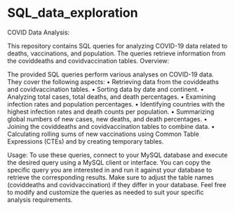 # SQL_data_exploration

COVID Data Analysis:

This repository contains SQL queries for analyzing COVID-19 data related to deaths, vaccinations, and population. The queries retrieve information from the coviddeaths and covidvaccination tables.
Overview:

The provided SQL queries perform various analyses on COVID-19 data. They cover the following aspects:
•	Retrieving data from the coviddeaths and covidvaccination tables.
•	Sorting data by date and continent.
•	Analyzing total cases, total deaths, and death percentages.
•	Examining infection rates and population percentages.
•	Identifying countries with the highest infection rates and death counts per population.
•	Summarizing global numbers of new cases, new deaths, and death percentages.
•	Joining the coviddeaths and covidvaccination tables to combine data.
•	Calculating rolling sums of new vaccinations using Common Table Expressions (CTEs) and by creating temporary tables.

Usage:
To use these queries, connect to your MySQL database and execute the desired query using a MySQL client or interface. You can copy the specific query you are interested in and run it against your database to retrieve the corresponding results.
Make sure to adjust the table names (coviddeaths and covidvaccination) if they differ in your database.
Feel free to modify and customize the queries as needed to suit your specific analysis requirements.

